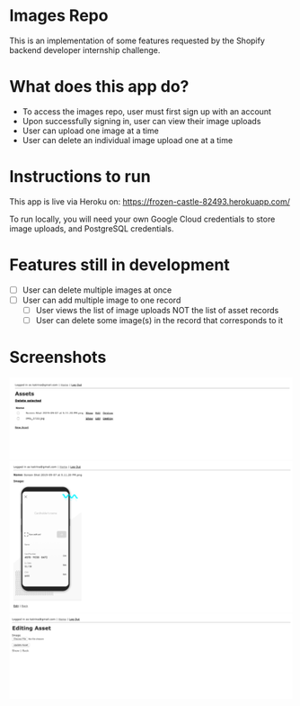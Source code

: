 # Images Repo

This is an implementation of some features requested by the Shopify backend developer internship challenge.

# What does this app do?
<ul>
  <li> To access the images repo, user must first sign up with an account </li>
  <li> Upon successfully signing in, user can view their image uploads </li>
  <li> User can upload one image at a time </li>
  <li> User can delete an individual image upload one at a time </li>
</ul>

# Instructions to run
This app is live via Heroku on: https://frozen-castle-82493.herokuapp.com/

To run locally, you will need your own Google Cloud credentials to store image uploads, and PostgreSQL credentials. 
  
# Features still in development
- [ ] User can delete multiple images at once
- [ ] User can add multiple image to one record
  - [ ] User views the list of image uploads NOT the list of asset records
  - [ ] User can delete some image(s) in the record that corresponds to it

# Screenshots
<img src="Screen Shot 2019-09-23 at 1.35.14 AM.png">
<img src="Screen Shot 2019-09-23 at 1.35.31 AM.png">
<img src="Screen Shot 2019-09-23 at 1.35.45 AM.png">
